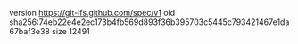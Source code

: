 version https://git-lfs.github.com/spec/v1
oid sha256:74eb22e4e2ec173b4fb569d893f36b395703c5445c793421467e1da67baf3e38
size 12491
